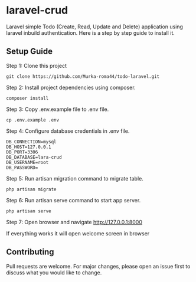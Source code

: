 # laravel-crud
Laravel simple Todo (Create, Read, Update and Delete) application using laravel inbuild authentication. Here is a step by step guide to install it.

## Setup Guide
Step 1: Clone this project
```
git clone https://github.com/Murka-roma44/todo-laravel.git
```

Step 2: Install project dependencies using composer.
```
composer install
```

Step 3: Copy .env.example file to .env file.
```
cp .env.example .env
```

Step 4: Configure database credentials in .env file.
```
DB_CONNECTION=mysql
DB_HOST=127.0.0.1
DB_PORT=3306
DB_DATABASE=lara-crud
DB_USERNAME=root
DB_PASSWORD=
```

Step 5: Run artisan migration command to migrate table.
```
php artisan migrate
```

Step 6: Run artisan serve command to start app server.
```
php artisan serve
```

Step 7: Open browser and navigate http://127.0.0.1:8000

If everything works it will open welcome screen in browser

## Contributing
Pull requests are welcome. For major changes, please open an issue first to discuss what you would like to change.

